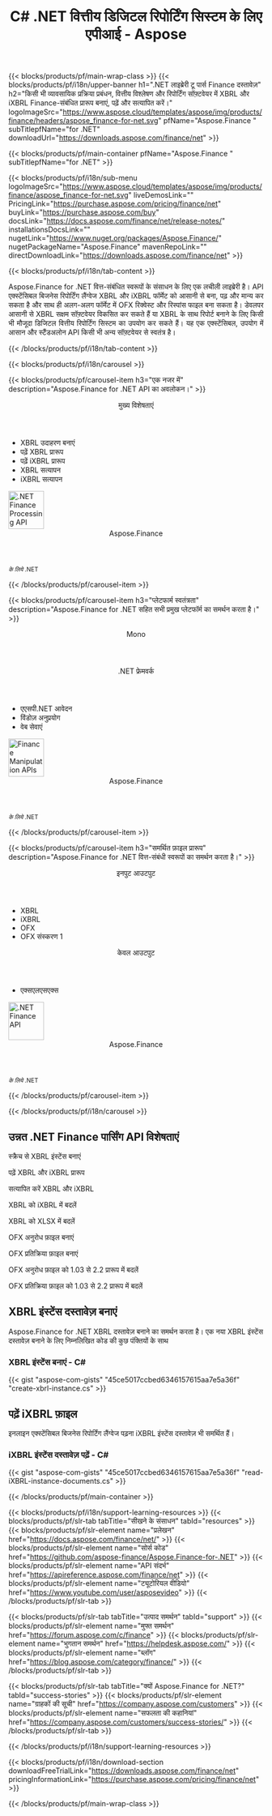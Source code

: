 ﻿---
title: C# .NET वित्तीय डिजिटल रिपोर्टिंग सिस्टम के लिए एपीआई - Aspose 
weight: 20
url: /hi/net/ 
description: वित्तीय विवरणों को एक्स्टेंसिबल बिजनेस रिपोर्टिंग लैंग्वेज XBRL में बदलने के लिए C# ASP.NET VB.NET लाइब्रेरी और XBRL टैक्सोनॉमी और रिपोर्ट जेनरेट करने के लिए विश्लेषण के लिए iXBRL
---
{{< blocks/products/pf/main-wrap-class >}}
{{< blocks/products/pf/i18n/upper-banner h1=".NET लाइब्रेरी टू पार्स Finance दस्तावेज़" h2="किसी भी व्यावसायिक प्रक्रिया प्रबंधन, वित्तीय विश्लेषण और रिपोर्टिंग सॉफ़्टवेयर में XBRL और iXBRL Finance-संबंधित प्रारूप बनाएं, पढ़ें और सत्यापित करें।" logoImageSrc="https://www.aspose.cloud/templates/aspose/img/products/finance/headers/aspose_finance-for-net.svg" pfName="Aspose.Finance " subTitlepfName="for .NET" downloadUrl="https://downloads.aspose.com/finance/net" >}}

{{< blocks/products/pf/main-container pfName="Aspose.Finance " subTitlepfName="for .NET" >}}

{{< blocks/products/pf/i18n/sub-menu logoImageSrc="https://www.aspose.cloud/templates/aspose/img/products/finance/aspose_finance-for-net.svg" liveDemosLink="" PricingLink="https://purchase.aspose.com/pricing/finance/net" buyLink="https://purchase.aspose.com/buy" docsLink="https://docs.aspose.com/finance/net/release-notes/" installationsDocsLink="" nugetLink="https://www.nuget.org/packages/Aspose.Finance/" nugetPackageName="Aspose.Finance" mavenRepoLink="" directDownloadLink="https://downloads.aspose.com/finance/net" >}}

{{< blocks/products/pf/i18n/tab-content >}}
<p align="justify"> Aspose.Finance for .NET वित्त-संबंधित स्वरूपों के संसाधन के लिए एक लचीली लाइब्रेरी है। API एक्स्टेंसिबल बिजनेस रिपोर्टिंग लैंग्वेज XBRL और iXBRL फॉर्मेट को आसानी से बना, पढ़ और मान्य कर सकता है और साथ ही अलग-अलग फॉर्मेट में OFX रिक्वेस्ट और रिस्पांस फाइल बना सकता है। डेवलपर आसानी से XBRL सक्षम सॉफ़्टवेयर विकसित कर सकते हैं या XBRL के साथ रिपोर्ट बनाने के लिए किसी भी मौजूदा डिजिटल वित्तीय रिपोर्टिंग सिस्टम का उपयोग कर सकते हैं। यह एक एक्स्टेंसिबल, उपयोग में आसान और स्टैंडअलोन API किसी भी अन्य सॉफ़्टवेयर से स्वतंत्र है।</p>

{{< /blocks/products/pf/i18n/tab-content >}}

<!--Diagrams Start-->
{{< blocks/products/pf/i18n/carousel >}}

{{< blocks/products/pf/carousel-item h3="एक नजर में" description="Aspose.Finance for .NET API का अवलोकन।" >}}
<div class="diagram1 d1-net">
 <div class="d1-row">
  <div class="d1-col d1-left">
   <header>
    <i class="fa fa-cogs">
    </i>
    मुख्य विशेषताएं
   </header>
   <ul>
    <li>
     XBRL उदाहरण बनाएं
    </li>
    <li>
     पढ़ें XBRL प्रारूप
    </li>
    <li>
     पढ़ें iXBRL प्रारूप
    </li>
    <li>
     XBRL सत्यापन
    </li>
    <li>
     iXBRL सत्यापन
    </li>
   </ul>
  </div>
  <!--/left-->
  <div class="d1-col d1-right">
   <!--<header><i class="fa fa-cogs"> </i>General Features</header>

<ul>

<li>File Loading</li>

</ul>-->
  </div>
  <!--/right-->
 </div>
 <!--/row-->
 <div class="d1-logo">
  <img width="70" height="75" alt=".NET Finance Processing API" src="https://www.aspose.cloud/templates/aspose/img/products/finance/aspose_finance-for-net.svg"/>
  <header>
   Aspose.Finance
  </header>
  <footer>
   <small>
    <em>
     के लिये
    </em>
    .NET
   </small>
  </footer>
 </div>
 <!--/logo-->
</div>

{{< /blocks/products/pf/carousel-item >}}

{{< blocks/products/pf/carousel-item h3="प्लेटफार्म स्वतंत्रता" description="Aspose.Finance for .NET सहित सभी प्रमुख प्लेटफॉर्म का समर्थन करता है।" >}}
<div class="diagram1 d1-net">
 <div class="d1-row">
  <div class="d1-col d1-left">
   <header>
    <i class="fa fa-cubes">
    </i>
    Mono
   </header>
  </div>
  <!--/left-->
  <div class="d1-col d1-right">
   <header>
    <i class="fa fa-cubes">
    </i>
    .NET फ्रेमवर्क
   </header>
   <ul>
    <li>
     एएसपी.NET आवेदन
    </li>
    <li>
     विंडोज़ अनुप्रयोग
    </li>
    <li>
     वेब सेवाएं
    </li>
   </ul>
  </div>
  <!--/right-->
 </div>
 <!--/row-->
 <div class="d1-logo">
  <img width="70" height="75" alt="Finance Manipulation APIs" src="https://www.aspose.cloud/templates/aspose/img/products/finance/aspose_finance-for-net.svg"/>
  <header>
   Aspose.Finance
  </header>
  <footer>
   <small>
    <em>
     के लिये
    </em>
    .NET
   </small>
  </footer>
 </div>
 <!--/logo-->
</div>

{{< /blocks/products/pf/carousel-item >}}

{{< blocks/products/pf/carousel-item h3="समर्थित फ़ाइल प्रारूप" description="Aspose.Finance for .NET वित्त-संबंधी स्वरूपों का समर्थन करता है।" >}}
<div class="diagram1 d2 d1-net">
 <div class="d1-row">
  <div class="d1-col d1-left">
   <header>
    <i class="fa fa-arrows-v">
    </i>
    इनपुट आउटपुट
   </header>
   <ul>
    <li>
     XBRL
    </li>
    <li>
     iXBRL
    </li>
    <li>
     OFX
    </li>
    <li>
     OFX संस्करण 1
    </li>
   </ul>
  </div>
  <!--/left-->
  <div class="d1-col d1-right">
   <header><i class="fa  fa-mail-forward"> </i> केवल आउटपुट</header>

<ul>

<li>एक्सएलएसएक्स</li>

</ul>
  </div>
  <!--/right-->
 </div>
 <!--/row-->
 <div class="d1-logo">
  <img width="70" height="75" alt=".NET Finance API" src="https://www.aspose.cloud/templates/aspose/img/products/finance/aspose_finance-for-net.svg"/>
  <header>
   Aspose.Finance
  </header>
  <footer>
   <small>
    <em>
     के लिये
    </em>
    .NET
   </small>
  </footer>
 </div>
 <!--/logo-->
</div>

{{< /blocks/products/pf/carousel-item >}}

{{< /blocks/products/pf/i18n/carousel >}}
<!--Diagrams End-->

<!--Feature-section Start-->
<div class="container-fluid features-section bg-gray singleproduct">
 <a class="anchor" id="features" name="features">
 </a>
 <div class="row">
  <div class="container">
   <h2 class="pr-ft">
    उन्नत .NET Finance पार्सिंग API विशेषताएं
   </h2>
   <p>
   </p>
   <div class="col-lg-4">
    <em class="fa fa-plus-square-o ico-blue fa-2x col-lg-2">
    </em>
    <p class="col-lg-10">
     स्क्रैच से XBRL इंस्टेंस बनाएं
    </p>
   </div>
   <div class="col-lg-4">
    <em class="fa fa-check ico-blue fa-2x col-lg-2">
    </em>
    <p class="col-lg-10">
     पढ़ें XBRL और iXBRL प्रारूप
    </p>
   </div>
   <div class="col-lg-4">
    <em class="fa fa-cog ico-blue fa-2x col-lg-2">
    </em>
    <p class="col-lg-10">
     सत्यापित करें XBRL और iXBRL
    </p>
   </div>
 <div class="col-lg-4">
    <em class="fa fa-mail-forward ico-blue fa-2x col-lg-2">
    </em>
    <p class="col-lg-10">
     XBRL को iXBRL में बदलें
    </p>
   </div>
   <div class="col-lg-4">
    <em class="fa fa-mail-forward ico-blue fa-2x col-lg-2">
    </em>
    <p class="col-lg-10">
     XBRL को XLSX में बदलें
    </p>
   </div>
   <div class="col-lg-4">
    <em class="fa fa-plus-square-o ico-blue fa-2x col-lg-2">
    </em>
    <p class="col-lg-10">
     OFX अनुरोध फ़ाइल बनाएं
    </p>
   </div>
   <div class="col-lg-4">
    <em class="fa fa-plus-square-o ico-blue fa-2x col-lg-2">
    </em>
    <p class="col-lg-10">
     OFX प्रतिक्रिया फ़ाइल बनाएं
    </p>
   </div>

   <div class="col-lg-4">
    <em class="fa fa-mail-forward ico-blue fa-2x col-lg-2">
    </em>
    <p class="col-lg-10">
     OFX अनुरोध फ़ाइल को 1.03 से 2.2 प्रारूप में बदलें
    </p>
   </div>
   <div class="col-lg-4">
    <em class="fa fa-mail-forward ico-blue fa-2x col-lg-2">
    </em>
    <p class="col-lg-10">
     OFX प्रतिक्रिया फ़ाइल को 1.03 से 2.2 प्रारूप में बदलें
    </p>
   </div>
   <!--<div class="col-lg-4"><em class="fa fa-shield ico-blue fa-2x col-lg-2"> </em>

<p class="col-lg-10">Validate XBRL</p>

</div>

<div class="col-lg-4"><em class="fa fa-plus ico-blue fa-2x col-lg-2"> </em>

<p class="col-lg-10">Validate iXRL</p>

</div>

<div class="col-lg-4"><em class="fa fa-edit ico-blue fa-2x col-lg-2"> </em>

<p class="col-lg-10">Change the node properties</p>

</div>

<div class="col-lg-4"><em class="fa fa-cog ico-blue fa-2x col-lg-2"> </em>

<p class="col-lg-10">Content navigation using XPath Query</p>

</div>

<div class="col-lg-4"><em class="fa fa-recycle ico-blue fa-2x col-lg-2"> </em>

<p class="col-lg-10">Navigate via CSS Selectors, Element and Document Traversal</p>

</div>

<div class="col-lg-4"><em class="fa fa-cogs ico-blue fa-2x col-lg-2"> </em>

<p class="col-lg-10">DOM Tree manipulation of official SVG specifications</p>

</div>-->
   <div class="col-lg-12">
    <h2 class="h2title">
     XBRL इंस्टेंस दस्तावेज़ बनाएं
    </h2>
    <p>
     Aspose.Finance for .NET XBRL दस्तावेज़ बनाने का समर्थन करता है। एक नया XBRL इंस्टेंस दस्तावेज़ बनाने के लिए निम्नलिखित कोड की कुछ पंक्तियों के साथ
    </p>
    <div class="codeblock" id="code">
     <h3>
      XBRL इंस्टेंस बनाएं - C#
     </h3>
{{< gist "aspose-com-gists" "45ce5017ccbed6346157615aa7e5a36f" "create-xbrl-instance.cs" >}}
    </div>
   </div>
   <div class="col-lg-12">
    <h2 class="h2title">
     पढ़ें iXBRL फ़ाइल
    </h2>
    <p>
     इनलाइन एक्स्टेंसिबल बिजनेस रिपोर्टिंग लैंग्वेज पढ़ना iXBRL इंस्टेंस दस्तावेज़ भी समर्थित हैं।
    </p>
    <div class="codeblock" id="code">
     <h3>
      iXBRL इंस्टेंस दस्तावेज़ पढ़ें - C#
     </h3>
{{< gist "aspose-com-gists" "45ce5017ccbed6346157615aa7e5a36f" "read-iXBRL-instance-documents.cs" >}}
    </div>
   </div>
   <!--<div class="col-lg-12">

<h2 class="h2title">Various Imaging Filters</h2>

<p>Aspose.PUB for .NET provides the core imaging features such as color adjustment via its class libraries. Developers can easily adjust brightness, contrast or gamma on raster image loaded by the API. Furthermore, developers can dynamically dither or blur images as well as use popular filters including Median, Gauss Wiener, Motion Wiener and Bradley Threshold.</p>

</div>-->
  </div>
 </div>
</div>
<!--Feature-section End-->

{{< /blocks/products/pf/main-container >}}


{{< blocks/products/pf/i18n/support-learning-resources >}}
{{< blocks/products/pf/slr-tab tabTitle="सीखने के संसाधन" tabId="resources" >}}
{{< blocks/products/pf/slr-element name="प्रलेखन" href="https://docs.aspose.com/finance/net/" >}}
{{< blocks/products/pf/slr-element name="सोर्स कोड" href="https://github.com/aspose-finance/Aspose.Finance-for-.NET" >}}
{{< blocks/products/pf/slr-element name="API संदर्भ" href="https://apireference.aspose.com/finance/net" >}}
{{< blocks/products/pf/slr-element name="ट्यूटोरियल वीडियो" href="https://www.youtube.com/user/asposevideo" >}}
{{< /blocks/products/pf/slr-tab >}}

{{< blocks/products/pf/slr-tab tabTitle="उत्पाद समर्थन" tabId="support" >}}
{{< blocks/products/pf/slr-element name="मुफ्त समर्थन" href="https://forum.aspose.com/c/finance" >}}
{{< blocks/products/pf/slr-element name="भुगतान समर्थन" href="https://helpdesk.aspose.com/" >}}
{{< blocks/products/pf/slr-element name="ब्लॉग" href="https://blog.aspose.com/category/finance/" >}}
{{< /blocks/products/pf/slr-tab >}}

{{< blocks/products/pf/slr-tab tabTitle="क्यों Aspose.Finance for .NET?" tabId="success-stories" >}}
{{< blocks/products/pf/slr-element name="ग्राहकों की सूची" href="https://company.aspose.com/customers" >}}
{{< blocks/products/pf/slr-element name="सफलता की कहानियां" href="https://company.aspose.com/customers/success-stories/" >}}
{{< /blocks/products/pf/slr-tab >}}

{{< /blocks/products/pf/i18n/support-learning-resources >}}

{{< blocks/products/pf/i18n/download-section downloadFreeTrialLink="https://downloads.aspose.com/finance/net" pricingInformationLink="https://purchase.aspose.com/pricing/finance/net" >}}


{{< /blocks/products/pf/main-wrap-class >}}

